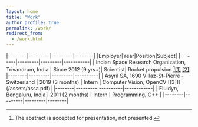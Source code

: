 ```yaml
---
layout: home
title: "Work"
author_profile: true
permalink: /work/
redirect_from:
  - /work.html
---
```


|--------|---------|---------|--------|
|Employer|Year|Position|Subject|
|--------|---------|---------|-----------|
| Indian Space Research Organization, Trivandrum, India | Since 2012 (9 yrs+)| Scientist| Rocket propulsion [^note][[1]](https://iafastro.directory/iac/paper/id/70925/summary/) [[2]](https://iafastro.directory/iac/paper/id/70945/summary/)|
|--------|---------|---------|----------|
| Asyril SA, 1690 Villaz-St-Pierre - Switzerland | 2019 (3 months) | Intern | Computer Vision, OpenCV [[3]]](/assets/assa.pdf)|
|--------|---------|----------|------------|
| Fluidyn, Bengaluru, India | 2011 (2 months) | Intern | Programming, C++ |
|--------|---------|---------|--------|



[^note]: The abstract is accepted for presentation, not presented.
